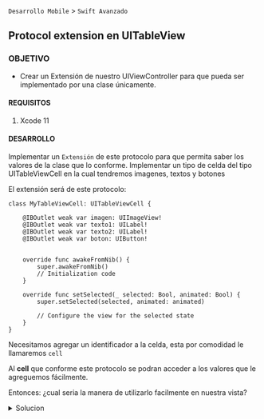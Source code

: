  
`Desarrollo Mobile` > `Swift Avanzado`

	
## Protocol extension en UITableView

### OBJETIVO 

- Crear un Extensión de nuestro UIViewController para que pueda ser implementado por una clase únicamente.

#### REQUISITOS 

1. Xcode 11

#### DESARROLLO

Implementar un `Extensión` de este protocolo para que permita saber los valores de la clase que lo conforme.
Implementar un tipo de celda del tipo UITableViewCell en la cual tendremos imagenes, textos y botones

El extensión será de este protocolo:

```
class MyTableViewCell: UITableViewCell {

    @IBOutlet weak var imagen: UIImageView!
    @IBOutlet weak var texto1: UILabel!
    @IBOutlet weak var texto2: UILabel!
    @IBOutlet weak var boton: UIButton!
    
    
    override func awakeFromNib() {
        super.awakeFromNib()
        // Initialization code
    }

    override func setSelected(_ selected: Bool, animated: Bool) {
        super.setSelected(selected, animated: animated)

        // Configure the view for the selected state
    }
}
```

Necesitamos agregar un identificador a la celda, esta por comodidad le llamaremos `cell`


Al **cell** que conforme este protocolo se podran acceder a los valores que le agreguemos fácilmente. 

Entonces:
¿cual seria la manera de utilizarlo facilmente en nuestra vista?

<details>
	<summary>Solucion</summary>
	<p> Creamos un proyecto nuevo en Xcode, y agregamos un TableView en nuestro ViewController.</p>
	<p> Creamos una extencion donde tengamos las funciones del `TableView`.</p>
	<p> Agregamos el delegate y el datasource a la extención.</p>

```
extension MyViewController: UITableViewDelegate, UITableViewDataSource {
    func tableView(_ tableView: UITableView, numberOfRowsInSection section: Int) -> Int {
        return 0
    }
    
    func tableView(_ tableView: UITableView, cellForRowAt indexPath: IndexPath) -> UITableViewCell {        
        return UITableViewCell()
    }
    
    
}
```
 
<p> Agregamos unos datos para probar su funcionamiento.</p>
	

```
<p> El código final: </p>

```
class MusicListViewController: UIViewController {

    //@IBOutlet weak var showButton: UIButton!

    var data:[String] = [
        "Elemento 1", "Elemento 2", "Elemento 3"
    ]
    
    override func viewDidLoad() {
        super.viewDidLoad()

        // Do any additional setup after loading the view.
        tableView.delegate = self
        tableView.dataSource = self
    }
}


extension MusicListViewController: UITableViewDelegate, UITableViewDataSource {    
    func tableView(_ tableView: UITableView, numberOfRowsInSection section: Int) -> Int {
        return data.count
    }
    
    func tableView(_ tableView: UITableView, cellForRowAt indexPath: IndexPath) -> UITableViewCell {
        guard let cell = tableView.dequeueReusableCell(withIdentifier: "cell", for: indexPath) as? MyTableViewCell else {return UITableViewCell()}
        cell.texto1.text = data[indexPath.row]

        return cell
    }
}

```
  
</details> 
